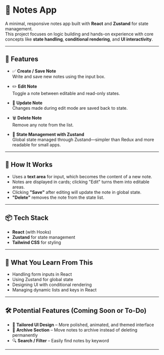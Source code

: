 # 📝 Notes App

A minimal, responsive notes app built with **React** and **Zustand** for state management.  
This project focuses on logic building and hands-on experience with core concepts like **state handling**, **conditional rendering**, and **UI interactivity**.

---

## 🔧 Features

- ✅ **Create / Save Note**  
  Write and save new notes using the input box.

- ✏️ **Edit Note**  
  Toggle a note between editable and read-only states.

- 💾 **Update Note**  
  Changes made during edit mode are saved back to state.

- 🗑️ **Delete Note**  
  Remove any note from the list.

- 🧠 **State Management with Zustand**  
  Global state managed through Zustand—simpler than Redux and more readable for small apps.

---

## 🚀 How It Works

- Uses a **text area** for input, which becomes the content of a new note.
- Notes are displayed in cards; clicking "Edit" turns them into editable areas.
- Clicking **"Save"** after editing will update the note in global state.
- **"Delete"** removes the note from the state list.

---

## 📦 Tech Stack

- **React** (with Hooks)
- **Zustand** for state management
- **Tailwind CSS** for styling

---

## 🧪 What You Learn From This

- Handling form inputs in React
- Using Zustand for global state
- Designing UI with conditional rendering
- Managing dynamic lists and keys in React

---

## 🛠️ Potential Features (Coming Soon or To-Do)

- 🎨 **Tailored UI Design** – More polished, animated, and themed interface
- 📁 **Archive Section** – Move notes to archive instead of deleting permanently
- 🔍 **Search / Filter** – Easily find notes by keyword

---
